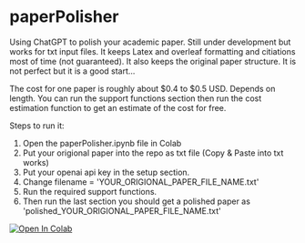 # paperPolisher
Using ChatGPT to polish your academic paper. Still under development but works for txt input files. It keeps Latex and overleaf formatting and citiations most of time (not guaranteed). It also keeps the original paper structure. It is not perfect but it is a good start...

The cost for one paper is roughly about $0.4 to $0.5 USD. Depends on length. You can run the support functions section then run the cost estimation function to get an estimate of the cost for free.


Steps to run it:
1. Open the paperPolisher.ipynb file in Colab
2. Put your origional paper into the repo as txt file (Copy & Paste into txt works)
3. Put your openai api key in the setup section.
4. Change filename = 'YOUR_ORIGIONAL_PAPER_FILE_NAME.txt'
5. Run the required support functions.
6. Then run the last section you should get a polished paper as 'polished_YOUR_ORIGIONAL_PAPER_FILE_NAME.txt'

<a href="https://colab.research.google.com/github/user074/paperPolisher/blob/main/paperPolisher.ipynb">
  <img src="https://colab.research.google.com/assets/colab-badge.svg" alt="Open In Colab"/>
</a>
